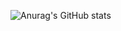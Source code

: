 
![Anurag's GitHub stats](https://github-readme-stats.vercel.app/api?username=mosesimbahale&theme=light&show_icons=true)
